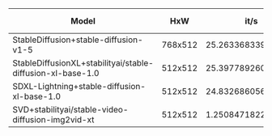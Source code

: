 | Model | HxW | it/s | E2E Time (s) | CUDA Mem after (GiB) | Host Mem after (GiB) |
| --- | --- | --- | --- | --- | --- |
StableDiffusion+stable-diffusion-v1-5 | 768x512 | 25.263368339225543 | 1.244715690612793 | 4.828125 | 3.814453125 |
StableDiffusionXL+stabilityai/stable-diffusion-xl-base-1.0 | 512x512 | 25.39778926082585 | 1.2940394878387451 | 11.23828125 | 9.3779296875 |
SDXL-Lightning+stable-diffusion-xl-base-1.0 | 512x512 | 24.83268605647103 | 1.3211846351623535 | 11.244140625 | 8.9248046875 |
SVD+stabilityai/stable-video-diffusion-img2vid-xt | 512x512 | 1.2508471822651694 | 21.36489486694336 | 12.341796875 | 11.2216796875 |
